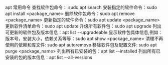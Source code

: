 apt 常用命令
查找软件包命令： sudo apt search <keyword>
安装指定的软件命令：sudo apt install <package_name>
删除软件包命令：sudo apt remove <package_name>
更新指定的软件命令：sudo apt update <package_name>
更新软件清单命令：sudo apt update
升级所有软件包：sudo apt upgrade
列出可更新的软件包及版本信息：apt list --upgradeable
显示软件包具体信息,例如：版本号，安装大小，依赖关系等等：sudo apt show <package_name>
清理不再使用的依赖和库文件: sudo apt autoremove
移除软件包及配置文件: sudo apt purge <package_name>
列出所有已安装的包：apt list --installed
列出所有已安装的包的版本信息：apt list --all-versions
